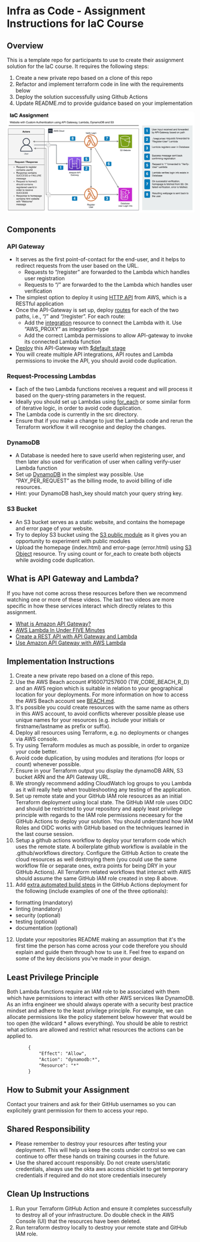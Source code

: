 # Infra as Code - Assignment Instructions for IaC Course

## Overview

This is a template repo for participants to use to create their assignment solution for the IaC course.  It requires the following steps:

1. Create a new private repo based on a clone of this repo
2. Refactor and implement terraform code in line with the requirements below
3. Deploy the solution successfully using Github Actions
4. Update README.md to provide guidance based on your implementation

![Assignment details and diagram](./images/assignment.png)


## Components

### API Gateway
- It serves as the first point-of-contact for the end-user, and it helps to redirect requests from the user based on the URL.
  - Requests to “/register” are forwarded to the Lambda which handles user registration
  - Requests to “/” are forwarded to the the Lambda which handles user verification
- The simplest option to deploy it using [HTTP API](https://docs.aws.amazon.com/apigateway/latest/developerguide/http-api.html) from AWS, which is a RESTful application
- Once the API-Gateway is set up, deploy [routes](https://docs.aws.amazon.com/apigateway/latest/developerguide/http-api-develop-routes.html) for each of the two paths, i.e., “/” and “/register”. For each route:
  - Add the [integration](https://registry.terraform.io/providers/hashicorp/aws/latest/docs/resources/apigatewayv2_integration) resource to connect the Lambda with it. Use  “AWS_PROXY” as integration-type
  - Add the correct Lambda permissions to allow API-gateway to invoke its connected Lambda function
- [Deploy](https://registry.terraform.io/providers/hashicorp/aws/latest/docs/resources/apigatewayv2_deployment) this API-Gateway with [$default stage](https://docs.aws.amazon.com/apigateway/latest/developerguide/http-api-stages.html)
- You will create multiple API integrations, API routes and Lambda permissions to invoke the API, you should avoid code duplication. 


### Request-Processing Lambdas
- Each of the two Lambda functions receives a request and will process it based on the query-string parameters in the request.
- Ideally you should set up Lambdas using [for_each](https://developer.hashicorp.com/terraform/language/meta-arguments/for_each) or some similar form of iterative logic, in order to avoid code duplication.
- The Lambda code is currently in the src directory.
- Ensure that if you make a change to just the Lambda code and rerun the Terraform workflow it will recognise and deploy the changes.


### DynamoDB
- A Database is needed here to save userId when registering user, and then later also used for verification of user when calling verify-user Lambda function
- Set up [DynamoDB](https://registry.terraform.io/providers/hashicorp/aws/latest/docs/resources/dynamodb_table) in the simplest way possible.
Use “PAY_PER_REQUEST” as the billing mode, to avoid billing of idle resources.
- Hint: your DynamoDB hash_key should match your query string key.


### S3 Bucket
- An S3 bucket serves as a static website, and contains the homepage and error page of your website.
- Try to deploy S3 bucket using the [S3 public module](https://registry.terraform.io/modules/terraform-aws-modules/s3-bucket/aws/latest) as it gives you an opportunity to experiment with public modules
- Upload the homepage (index.html) and error-page (error.html) using [S3 Object](https://registry.terraform.io/providers/hashicorp/aws/latest/docs/resources/s3_object) resource. Try using count or for_each to create both objects while avoiding code duplication.


## What is API Gateway and Lambda?

If you have not come across these resources before then we recommend watching one or more of these videos.  The last two videos are more specific in how these services interact which directly relates to this assignment.

- [What is Amazon API Gateway?](https://www.youtube.com/watch?v=1XcpQHfTOvs)
- [AWS Lambda In Under FIVE Minutes](https://www.youtube.com/watch?v=LqLdeBj7CN4)
- [Create a REST API with API Gateway and Lambda](https://www.youtube.com/watch?v=jgpRAiar2LQ)
- [Use Amazon API Gateway with AWS Lambda](https://www.youtube.com/watch?v=aH6S_UKxJ-M)


## Implementation Instructions
1. Create a new private repo based on a clone of this repo.
2. Use the AWS Beach account #160071257600 (TW_CORE_BEACH_R_D) and an AWS region which is suitable in relation to your geographical location for your deployments.  For more information on how to access the AWS Beach account see [BEACH.md](./BEACH.md).
3. It's possible you could create resources with the same name as others in this AWS account, to avoid conflicts wherever possible please use unique names for your resources (e.g. include your initials or firstname/lastname as prefix or suffix).
4. Deploy all resources using Terraform, e.g. no deployments or changes via AWS console.
5. Try using Terraform modules as much as possible, in order to organize your code better.
6. Avoid code duplication, by using modules and iterations (for loops or count) whenever possible.
7. Ensure in your Terraform output you display the dynamoDB ARN, S3 bucket ARN and the API Gateway URL.
8. We strongly recommend adding CloudWatch log groups to you Lambda as it will really help when troubleshooting any testing of the application.
9. Set up remote state and your GitHub IAM role resources as an initial Terraform deployment using local state.  The GitHub IAM role uses OIDC and should be restricted to your repository and apply least privilege principle with regards to the IAM role permissions neceesary for the GitHub Actions to deploy your solution.  You should understand how IAM Roles and OIDC works with GitHub based on the techniques learned in the last course session.
10. Setup a github actions workflow to deploy your terraform code which uses the remote state.  A boilerplate github workflow is available in the .github/workflows directory.
Configure the GitHub Action to create the cloud resources as well destroying them (you could use the same workflow file or separate ones, extra points for being DRY in your GitHub Actions).  All Terraform related workflows that interact with AWS should assume the same GitHub IAM role created in step 8 above.
12. Add [extra automated build steps](https://docs.google.com/presentation/d/1468DXJZPzhKKLAlxz6z7zhvYlkNLOaSCHztUYbQNKAI/edit#slide=id.g2c02383fe93_0_0) in the GitHub Actions deployment for the following (include examples of one of the three optionals):
  - formatting (mandatory)
  - linting (mandatory)
  - security (optional)
  - testing (optional)
  - documentation (optional)
12. Update your repositories README making an assumption that it's the first time the person has come across your code therefore you should explain and guide them through how to use it.  Feel free to expand on some of the key decisions you've made in your design.


## Least Privilege Principle

Both Lambda functions require an IAM role to be associated with them which have permissions to interact with other AWS services like DynamoDB.  As an infra engineer we should always operate with a security best practice mindset and adhere to the least privilege principle.  For example, we can allocate permissions like the policy statement below however that would be too open (the wildcard * allows everything).  You should be able to restrict what actions are allowed and restrict what resources the actions can be applied to. 

```
        {
            "Effect": "Allow",
            "Action": "dynamodb:*",
            "Resource": "*"
        }
```


## How to Submit your Assignment
Contact your trainers and ask for their GitHub usernames so you can explicitely grant permission for them to access your repo.


## Shared Responsibility
- Please remember to destroy your resources after testing your deployment. This will help us keep the costs under control so we can continue to offer these hands on training courses in the future. 
- Use the shared account responsibly.  Do not create users/static credentials, always use the okta aws access chicklet to get temporary credentials if required and do not store credentials insecurely


## Clean Up Instructions
1. Run your Terraform GitHub Action and ensure it completes successfully to destroy all of your infrastructure.  Do double check in the AWS Console (UI) that the resources have been deleted.
2. Run terraform destroy locally to destroy your remote state and GitHub IAM role.
